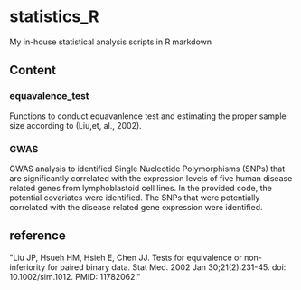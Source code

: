 # statistics_R
My in-house statistical analysis scripts in R markdown

## Content
### equavalence_test
Functions to conduct equavanlence test and estimating the proper sample size according to (Liu,et, al., 2002).
### GWAS
GWAS analysis to identified Single Nucleotide Polymorphisms (SNPs) that are significantly correlated with the expression levels of five human disease related genes from lymphoblastoid cell lines. In the provided code, the potential covariates were identified. The SNPs that were potentially correlated with the disease related gene expression were identified.

## reference
"Liu JP, Hsueh HM, Hsieh E, Chen JJ. Tests for equivalence or non-inferiority for paired binary data. Stat Med. 2002 Jan 30;21(2):231-45. doi: 10.1002/sim.1012. PMID: 11782062."
